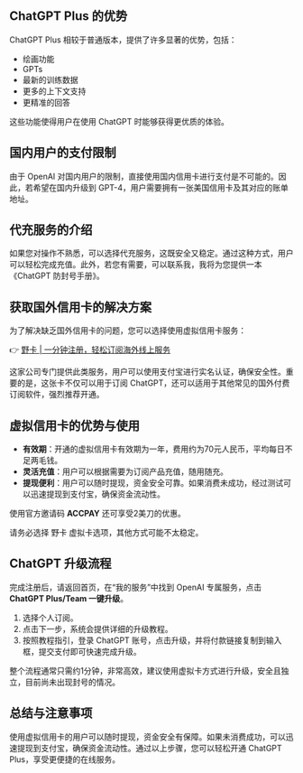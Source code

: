 ## ChatGPT Plus 的优势

ChatGPT Plus 相较于普通版本，提供了许多显著的优势，包括：
- 绘画功能
- GPTs
- 最新的训练数据
- 更多的上下文支持
- 更精准的回答

这些功能使得用户在使用 ChatGPT 时能够获得更优质的体验。

## 国内用户的支付限制

由于 OpenAI 对国内用户的限制，直接使用国内信用卡进行支付是不可能的。因此，若希望在国内升级到 GPT-4，用户需要拥有一张美国信用卡及其对应的账单地址。

## 代充服务的介绍

如果您对操作不熟悉，可以选择代充服务，这既安全又稳定。通过这种方式，用户可以轻松完成充值。此外，若您有需要，可以联系我，我将为您提供一本《ChatGPT 防封号手册》。

## 获取国外信用卡的解决方案

为了解决缺乏国外信用卡的问题，您可以选择使用虚拟信用卡服务：

👉 [野卡 | 一分钟注册，轻松订阅海外线上服务](https://bit.ly/bewildcard)

这家公司专门提供此类服务，用户可以使用支付宝进行实名认证，确保安全性。重要的是，这张卡不仅可以用于订阅 ChatGPT，还可以适用于其他常见的国外付费订阅软件，强烈推荐开通。

## 虚拟信用卡的优势与使用

- **有效期**：开通的虚拟信用卡有效期为一年，费用约为70元人民币，平均每日不足两毛钱。
- **灵活充值**：用户可以根据需要为订阅产品充值，随用随充。
- **提现便利**：用户可以随时提现，资金安全可靠。如果消费未成功，经过测试可以迅速提现到支付宝，确保资金流动性。

使用官方邀请码 **ACCPAY** 还可享受2美刀的优惠。

请务必选择 野卡 虚拟卡选项，其他方式可能不太稳定。

## ChatGPT 升级流程

完成注册后，请返回首页，在“我的服务”中找到 OpenAI 专属服务，点击 **ChatGPT Plus/Team 一键升级**。

1. 选择个人订阅。
2. 点击下一步，系统会提供详细的升级教程。
3. 按照教程指引，登录 ChatGPT 账号，点击升级，并将付款链接复制到输入框，提交支付即可快速完成升级。

整个流程通常只需约1分钟，非常高效，建议使用虚拟卡方式进行升级，安全且独立，目前尚未出现封号的情况。

## 总结与注意事项

使用虚拟信用卡的用户可以随时提现，资金安全有保障。如果未消费成功，可以迅速提现到支付宝，确保资金流动性。通过以上步骤，您可以轻松开通 ChatGPT Plus，享受更便捷的在线服务。